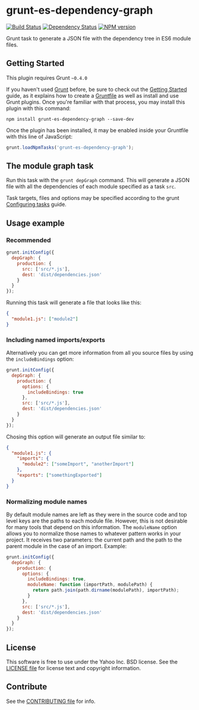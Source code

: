 grunt-es-dependency-graph
=========================

[![Build Status](https://travis-ci.org/yahoo/grunt-es-dependency-graph.svg?branch=master)](https://travis-ci.org/yahoo/grunt-es-dependency-graph)
[![Dependency Status](https://gemnasium.com/yahoo/grunt-es-dependency-graph.svg)](https://gemnasium.com/yahoo/grunt-es-dependency-graph)
[![NPM version](https://badge.fury.io/js/grunt-es-dependency-graph.svg)](http://badge.fury.io/js/grunt-es-dependency-graph)

Grunt task to generate a JSON file with the dependency tree in ES6 module files.

Getting Started
---------------
This plugin requires Grunt `~0.4.0`

If you haven't used [Grunt](http://gruntjs.com/) before, be sure to check out
the [Getting Started](http://gruntjs.com/getting-started) guide, as it explains
how to create a [Gruntfile](http://gruntjs.com/sample-gruntfile) as well as
install and use Grunt plugins. Once you're familiar with that process, you may
install this plugin with this command:

```shell
npm install grunt-es-dependency-graph --save-dev
```

Once the plugin has been installed, it may be enabled inside your Gruntfile with
this line of JavaScript:

```js
grunt.loadNpmTasks('grunt-es-dependency-graph');
```

The module graph task
---------------------

Run this task with the `grunt depGraph` command. This will generate a JSON
file with all the dependencies of each module specified as a task `src`.

Task targets, files and options may be specified according to the grunt
[Configuring tasks](http://gruntjs.com/configuring-tasks) guide.

Usage example
-------------

### Recommended

```js
grunt.initConfig({
  depGraph: {
    production: {
      src: ['src/*.js'],
      dest: 'dist/dependencies.json'
    }
  }
});
```

Running this task will generate a file that looks like this:

```json
{
  "module1.js": ["module2"]
}
```

### Including named imports/exports

Alternatively you can get more information from all you source files by using
the `includeBindings` option:

```js
grunt.initConfig({
  depGraph: {
    production: {
      options: {
        includeBindings: true
      },
      src: ['src/*.js'],
      dest: 'dist/dependencies.json'
    }
  }
});
```

Chosing this option will generate an output file similar to:

```json
{
  "module1.js": {
    "imports": {
      "module2": ["someImport", "anotherImport"]
    },
    "exports": ["somethingExported"]
  }
}
```

### Normalizing module names

By default module names are left as they were in the source code and top level keys are the paths to each module file. However, this is not desirable for many tools that depend on this information. The `moduleName` option allows you to normalize those names to whatever pattern works in your project. It receives two parameters: the current path and the path to the parent module in the case of an import. Example:

```js
grunt.initConfig({
  depGraph: {
    production: {
      options: {
        includeBindings: true,
        moduleName: function (importPath, modulePath) {
          return path.join(path.dirname(modulePath), importPath);
        }
      },
      src: ['src/*.js'],
      dest: 'dist/dependencies.json'
    }
  }
});
```

License
-------

This software is free to use under the Yahoo Inc. BSD license.
See the [LICENSE file][] for license text and copyright information.

Contribute
----------

See the [CONTRIBUTING file][] for info.


[CONTRIBUTING file]: https://github.com/yahoo/grunt-es-dependency-graph/blob/master/CONTRIBUTING.md
[LICENSE file]: https://github.com/yahoo/grunt-es-dependency-graph/blob/master/LICENSE.md
